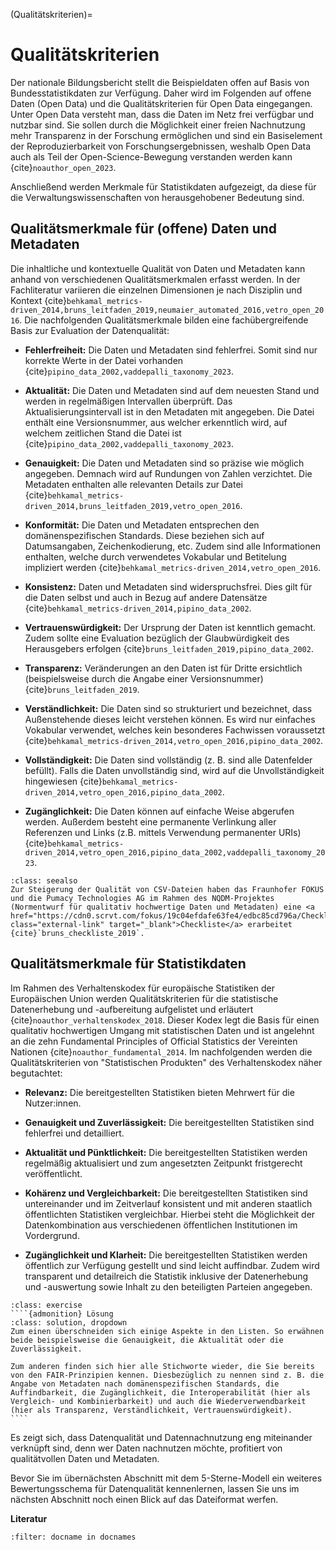 (Qualitätskriterien)=
# Qualitätskriterien 

Der nationale Bildungsbericht stellt die Beispieldaten offen auf Basis von Bundesstatistikdaten zur Verfügung. Daher wird im Folgenden auf offene Daten (Open Data) und die Qualitätskriterien für Open Data eingegangen. Unter Open Data versteht man, dass die Daten im Netz frei verfügbar und nutzbar sind. Sie sollen durch die Möglichkeit einer freien Nachnutzung mehr Transparenz in der Forschung ermöglichen und sind ein Basiselement der Reproduzierbarkeit von Forschungsergebnissen, weshalb Open Data auch als Teil der Open-Science-Bewegung verstanden werden kann {cite}`noauthor_open_2023`.

Anschließend werden Merkmale für Statistikdaten aufgezeigt, da diese für die Verwaltungswissenschaften von herausgehobener Bedeutung sind.


## Qualitätsmerkmale für (offene) Daten und Metadaten

Die inhaltliche und kontextuelle Qualität von Daten und Metadaten kann anhand von verschiedenen Qualitätsmerkmalen erfasst werden. In der Fachliteratur variieren die einzelnen Dimensionen je nach Disziplin und Kontext {cite}`behkamal_metrics-driven_2014,bruns_leitfaden_2019,neumaier_automated_2016,vetro_open_2016`. Die nachfolgenden Qualitätsmerkmale bilden eine fachübergreifende Basis zur Evaluation der Datenqualität:

- **Fehlerfreiheit:** Die Daten und Metadaten sind fehlerfrei. Somit sind nur korrekte Werte in der Datei vorhanden {cite}`pipino_data_2002,vaddepalli_taxonomy_2023`.

- **Aktualität:** Die Daten und Metadaten sind auf dem neuesten Stand und werden in regelmäßigen Intervallen überprüft. Das Aktualisierungsintervall ist in den Metadaten mit angegeben. Die Datei enthält eine Versionsnummer, aus welcher erkenntlich wird, auf welchem zeitlichen Stand die Datei ist {cite}`pipino_data_2002,vaddepalli_taxonomy_2023`.

- **Genauigkeit:** Die Daten und Metadaten sind so präzise wie möglich angegeben. Demnach wird auf Rundungen von Zahlen verzichtet. Die Metadaten enthalten alle relevanten Details zur Datei {cite}`behkamal_metrics-driven_2014,bruns_leitfaden_2019,vetro_open_2016`.

- **Konformität:** Die Daten und Metadaten entsprechen den domänenspezifischen Standards. Diese beziehen sich auf Datumsangaben, Zeichenkodierung, etc. Zudem sind alle Informationen enthalten, welche durch verwendetes Vokabular und Betitelung impliziert werden {cite}`behkamal_metrics-driven_2014,vetro_open_2016`.

- **Konsistenz:** Daten und Metadaten sind widerspruchsfrei. Dies gilt für die Daten selbst und auch in Bezug auf andere Datensätze {cite}`behkamal_metrics-driven_2014,pipino_data_2002`.

- **Vertrauenswürdigkeit:** Der Ursprung der Daten ist kenntlich gemacht. Zudem sollte eine Evaluation bezüglich der Glaubwürdigkeit des Herausgebers erfolgen {cite}`bruns_leitfaden_2019,pipino_data_2002`.

- **Transparenz:** Veränderungen an den Daten ist für Dritte ersichtlich (beispielsweise durch die Angabe einer Versionsnummer) {cite}`bruns_leitfaden_2019`.

- **Verständlichkeit:** Die Daten sind so strukturiert und bezeichnet, dass Außenstehende dieses leicht verstehen können. Es wird nur einfaches Vokabular verwendet, welches kein besonderes Fachwissen voraussetzt {cite}`behkamal_metrics-driven_2014,vetro_open_2016,pipino_data_2002`.

- **Vollständigkeit:** Die Daten sind vollständig (z. B. sind alle Datenfelder befüllt). Falls die Daten unvollständig sind, wird auf die Unvollständigkeit hingewiesen {cite}`behkamal_metrics-driven_2014,vetro_open_2016,pipino_data_2002`.

- **Zugänglichkeit:** Die Daten können auf einfache Weise abgerufen werden. Außerdem besteht eine permanente Verlinkung aller Referenzen und Links (z.B. mittels Verwendung permanenter URIs) {cite}`behkamal_metrics-driven_2014,vetro_open_2016,pipino_data_2002,vaddepalli_taxonomy_2023`.

```{admonition} Weitere Informationen
:class: seealso
Zur Steigerung der Qualität von CSV-Dateien haben das Fraunhofer FOKUS und die Pumacy Technologies AG im Rahmen des NQDM-Projektes (Normentwurf für qualitativ hochwertige Daten und Metadaten) eine <a href="https://cdn0.scrvt.com/fokus/19c04efdafe63fe4/edbc85cd796a/Checkliste_NQDM_CSV.pdf" class="external-link" target="_blank">Checkliste</a> erarbeitet {cite}`bruns_checkliste_2019`. 
```

## Qualitätsmerkmale für Statistikdaten

Im Rahmen des Verhaltenskodex für europäische Statistiken der Europäischen Union werden Qualitätskriterien für die statistische Datenerhebung und -aufbereitung aufgelistet und erläutert {cite}`noauthor_verhaltenskodex_2018`. Dieser Kodex legt die Basis für einen qualitativ hochwertigen Umgang mit statistischen Daten und ist angelehnt an die zehn Fundamental Principles of Official Statistics der Vereinten Nationen {cite}`noauthor_fundamental_2014`. Im nachfolgenden werden die Qualitätskriterien von "Statistischen Produkten" des Verhaltenskodex näher begutachtet:


- **Relevanz:** Die bereitgestellten Statistiken bieten Mehrwert für die Nutzer:innen.

- **Genauigkeit und Zuverlässigkeit:** Die bereitgestellten Statistiken sind fehlerfrei und detailliert.

- **Aktualität und Pünktlichkeit:** Die bereitgestellten Statistiken werden regelmäßig aktualisiert und zum angesetzten Zeitpunkt fristgerecht veröffentlicht.

- **Kohärenz und Vergleichbarkeit:** Die bereitgestellten Statistiken sind untereinander und im Zeitverlauf konsistent und mit anderen staatlich öffentlichten Statistiken vergleichbar. Hierbei steht die Möglichkeit der Datenkombination aus verschiedenen öffentlichen Institutionen im Vordergrund.

- **Zugänglichkeit und Klarheit:** Die bereitgestellten Statistiken werden öffentlich zur Verfügung gestellt und sind leicht auffindbar. Zudem wird transparent und detailreich die Statistik inklusive der Datenerhebung und -auswertung sowie Inhalt zu den beteiligten Parteien angegeben.



`````{admonition} Was fällt Ihnen an den beiden Auflistungen auf?
:class: exercise
````{admonition} Lösung
:class: solution, dropdown
Zum einen überschneiden sich einige Aspekte in den Listen. So erwähnen beide beispielsweise die Genauigkeit, die Aktualität oder die Zuverlässigkeit.

Zum anderen finden sich hier alle Stichworte wieder, die Sie bereits von den FAIR-Prinzipien kennen. Diesbezüglich zu nennen sind z. B. die Angabe von Metadaten nach domänenspezifischen Standards, die Auffindbarkeit, die Zugänglichkeit, die Interoperabilität (hier als Vergleich- und Kombinierbarkeit) und auch die Wiederverwendbarkeit (hier als Transparenz, Verständlichkeit, Vertrauenswürdigkeit).
````
`````



Es zeigt sich, dass Datenqualität und Datennachnutzung eng miteinander verknüpft sind, denn wer Daten nachnutzen möchte, profitiert von qualitätvollen Daten und Metadaten. 

Bevor Sie im übernächsten Abschnitt mit dem 5-Sterne-Modell ein weiteres Bewertungsschema für Datenqualität kennenlernen, lassen Sie uns im nächsten Abschnitt noch einen Blick auf das Dateiformat werfen. 


**Literatur**

```{bibliography}
:filter: docname in docnames
```
